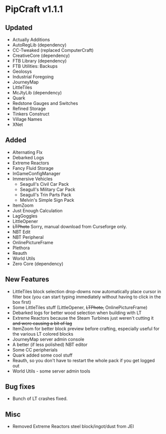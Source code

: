 # PipCraft v1.1.1

## Updated
- Actually Additions
- AutoRegLib (dependency)
- CC-Tweaked (replaced ComputerCraft)
- CreativeCore (dependency)
- FTB Library (dependency)
- FTB Utilities: Backups
- Geolosys
- Industrial Foregoing
- JourneyMap
- LittleTiles
- McJtyLib (dependency)
- Quark
- Redstone Gauges and Switches
- Refined Storage
- Tinkers Construct
- Village Names
- XNet


## Added
- Alternating Flx
- Debarked Logs
- Extreme Reactors
- Fancy Fluid Storage
- InGameConfigManager
- Immersive Vehicles
  - Seagull's Civil Car Pack
  - Seagull's Military Car Pack
  - Seagull's Trin Parts Pack
  - Melvin's Simple Sign Pack
- ItemZoom
- Just Enough Calculation
- LagGoggles
- LittleOpener
- ~~LTPhoto~~ Sorry, manual download from Curseforge only.
- NBT Edit
- NBT Peripheral
- OnlinePictureFrame
- Plethora
- Reauth
- World Utils
- Zero Core (dependency)

## New Features
- LittleTiles block selection drop-downs now automatically place cursor in filter box (you can start typing immediately without having to click in the box first)
- Some LittleTiles stuff (LittleOpener, ~~LTPhoto,~~ OnlinePictureFrame)
- Debarked logs for better wood selection when building with LT
- Extreme Reactors because the Steam Turbines just weren't cutting it ~~and were causing a bit of lag~~
- ItemZoom for better block preview before crafting, especially useful for the various LT colored blocks
- JourneyMap server admin console
- A better (if less polished) NBT editor
- Some CC peripherials
- Quark added some cool stuff
- Reauth, so you don't have to restart the whole pack if you get logged out
- World Utils - some server admin tools

## Bug fixes
- Bunch of LT crashes fixed.

## Misc
- Removed Extreme Reactors steel block/ingot/dust from JEI
